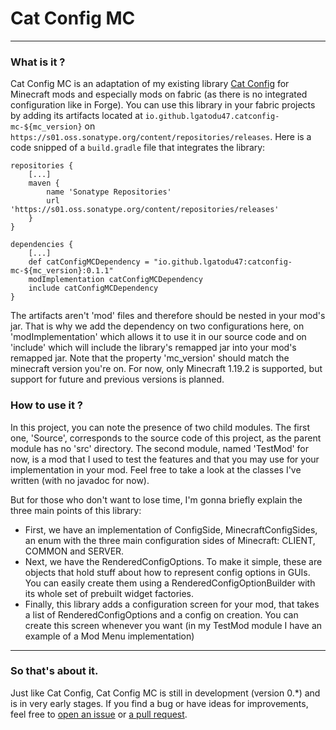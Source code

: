 # Cat Config MC

***

### What is it ?

Cat Config MC is an adaptation of my existing library [Cat Config](https://github.com/LGatodu47/CatConfig)
for Minecraft mods and especially mods on fabric (as there is no integrated configuration like in Forge).
You can use this library in your fabric projects by adding its artifacts located at `io.github.lgatodu47.catconfig-mc-${mc_version}`
on `https://s01.oss.sonatype.org/content/repositories/releases`. Here is a code snipped of a `build.gradle`
file that integrates the library:
```
repositories {
    [...]
    maven {
        name 'Sonatype Repositories'
        url 'https://s01.oss.sonatype.org/content/repositories/releases'
    }
}

dependencies {
    [...]
    def catConfigMCDependency = "io.github.lgatodu47:catconfig-mc-${mc_version}:0.1.1"
    modImplementation catConfigMCDependency
    include catConfigMCDependency
}
```
The artifacts aren't 'mod' files and therefore should be nested in your mod's jar. That is why we add the
dependency on two configurations here, on 'modImplementation' which allows it to use it in our source code
and on 'include' which will include the library's remapped jar into your mod's remapped jar.
Note that the property 'mc_version' should match the minecraft version you're on. For now, only Minecraft
1.19.2 is supported, but support for future and previous versions is planned.

### How to use it ?

In this project, you can note the presence of two child modules. The first one, 'Source', corresponds to
the source code of this project, as the parent module has no 'src' directory. The second module, named
'TestMod' for now, is a mod that I used to test the features and that you may use for your implementation
in your mod. Feel free to take a look at the classes I've written (with no javadoc for now).

But for those who don't want to lose time, I'm gonna briefly explain the three main points of this library:
- First, we have an implementation of ConfigSide, MinecraftConfigSides, an enum with the three main
configuration sides of Minecraft: CLIENT, COMMON and SERVER.
- Next, we have the RenderedConfigOptions. To make it simple, these are objects that hold stuff about
how to represent config options in GUIs. You can easily create them using a RenderedConfigOptionBuilder
with its whole set of prebuilt widget factories.
- Finally, this library adds a configuration screen for your mod, that takes a list of RenderedConfigOptions
and a config on creation. You can create this screen whenever you want (in my TestMod module I have an
example of a Mod Menu implementation)

***

### So that's about it.

Just like Cat Config, Cat Config MC is still in development (version 0.*) and is in very early stages.
If you find a bug or have ideas for improvements, feel free to [open an issue](https://github.com/LGatodu47/CatConfigMC/issues)
or [a pull request](https://github.com/LGatodu47/CatConfigMC/pulls).